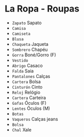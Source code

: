 # La Ropa - Roupas

-   `Zapato` Sapato
-   `Camisa`
-   `Camiseta`
-   `Blusa`
-   `Chaqueta` Jaqueta
-   `Sombrero` Chapéu
-   `Gorra` Boné/Gorro (F)
-   `Vestido`
-   `Abrigo` Casaco
-   `Falda` Saia
-   `Pantalones` Calças
-   `Cartera` Bolsa
-   `Cinturón` Cinto
-   `Reloj` Relógio
-   `Cartera` Carteira
-   `Gafas` Óculos (F)
-   `Lentes` Óculos (M)
-   `Botas`
-   `Vaqueros` Calças jeans
-   `Bolsa`
-   `Chal` Xale
